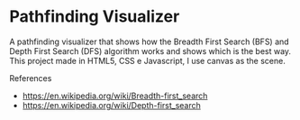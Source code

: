 # Pathfinding Visualizer
A pathfinding visualizer that shows how the Breadth First Search (BFS) and Depth First Search (DFS) algorithm works and shows which is the best way.
This project made in HTML5, CSS e Javascript, I use canvas as the scene.

References
- https://en.wikipedia.org/wiki/Breadth-first_search
- https://en.wikipedia.org/wiki/Depth-first_search
